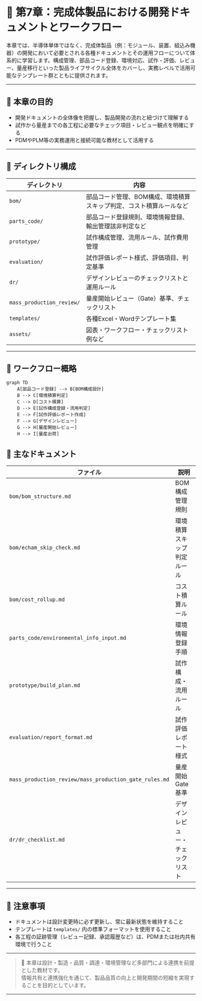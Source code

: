 # 📘 第7章：完成体製品における開発ドキュメントとワークフロー

本章では、半導体単体ではなく、完成体製品（例：モジュール、装置、組込み機器）の開発において必要とされる各種ドキュメントとその運用フローについて体系的に学習します。構成管理、部品コード登録、環境対応、試作・評価、レビュー、量産移行といった製品ライフサイクル全体をカバーし、実務レベルで活用可能なテンプレート群とともに提供されます。

---

## 🎯 本章の目的

- 開発ドキュメントの全体像を把握し、製品開発の流れと紐づけて理解する
- 試作から量産までの各工程に必要なチェック項目・レビュー観点を明確にする
- PDMやPLM等の実務運用と接続可能な教材として活用する

---

## 📁 ディレクトリ構成

| ディレクトリ | 内容 |
|--------------|------|
| `bom/` | 部品コード管理、BOM構成、環境積算スキップ判定、コスト積算ルールなど |
| `parts_code/` | 部品コード登録規則、環境情報登録、輸出管理該非判定など |
| `prototype/` | 試作構成管理、流用ルール、試作費用管理 |
| `evaluation/` | 試作評価レポート様式、評価項目、判定基準 |
| `dr/` | デザインレビューのチェックリストと運用ルール |
| `mass_production_review/` | 量産開始レビュー（Gate）基準、チェックリスト |
| `templates/` | 各種Excel・Wordテンプレート集 |
| `assets/` | 図表・ワークフロー・チェックリスト例など |

---

## 🚀 ワークフロー概略

```mermaid
graph TD
    A[部品コード登録] --> B[BOM構成設計]
    B --> C[環境積算判定]
    C --> D[コスト積算]
    D --> E[試作構成登録・流用判定]
    E --> F[試作評価レポート作成]
    F --> G[デザインレビュー]
    G --> H[量産開始レビュー]
    H --> I[量産出荷]
```

## 📄 主なドキュメント

| ファイル | 説明 |
|---------|------|
| `bom/bom_structure.md` | BOM構成管理規則 |
| `bom/echam_skip_check.md` | 環境積算スキップ判定ルール |
| `bom/cost_rollup.md` | コスト積算ルール |
| `parts_code/environmental_info_input.md` | 環境情報登録手順 |
| `prototype/build_plan.md` | 試作構成・流用ルール |
| `evaluation/report_format.md` | 試作評価レポート様式 |
| `mass_production_review/mass_production_gate_rules.md` | 量産開始Gate基準 |
| `dr/dr_checklist.md` | デザインレビュー・チェックリスト |

---

## 📝 注意事項

- ドキュメントは設計変更時に必ず更新し、常に最新状態を維持すること  
- テンプレートは `templates/` 内の標準フォーマットを使用すること  
- 各工程の証跡管理（レビュー記録、承認履歴など）は、PDMまたは社内共有環境で行うこと  

---

> 📌 本章は設計・製造・品質・調達・環境管理など多部門による連携を前提とした教材です。  
> 情報共有と連携強化を通じて、製品品質の向上と開発期間の短縮を実現することを目的としています。

---
